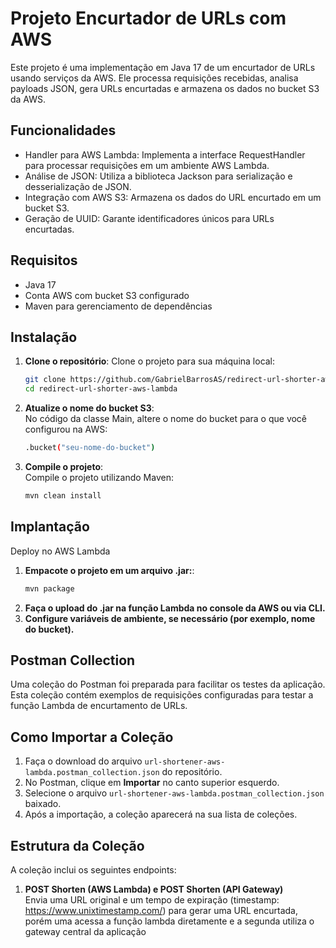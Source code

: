 # Projeto Encurtador de URLs com AWS
Este projeto é uma implementação em Java 17 de um encurtador de URLs usando serviços da AWS. Ele processa requisições
recebidas, analisa payloads JSON, gera URLs encurtadas e armazena os dados no bucket S3 da AWS.
## Funcionalidades
- Handler para AWS Lambda: Implementa a interface RequestHandler para processar requisições em um ambiente AWS Lambda.
- Análise de JSON: Utiliza a biblioteca Jackson para serialização e desserialização de JSON.
- Integração com AWS S3: Armazena os dados do URL encurtado em um bucket S3.
- Geração de UUID: Garante identificadores únicos para URLs encurtadas.

## Requisitos
- Java 17
- Conta AWS com bucket S3 configurado
- Maven para gerenciamento de dependências

## Instalação

1. **Clone o repositório**:
   Clone o projeto para sua máquina local:
   ```bash
   git clone https://github.com/GabrielBarrosAS/redirect-url-shorter-aws-lambda.git
   cd redirect-url-shorter-aws-lambda

2. **Atualize o nome do bucket S3**:  
   No código da classe Main, altere o nome do bucket para o que você configurou na AWS:
   ```bash
   .bucket("seu-nome-do-bucket")

3. **Compile o projeto**:  
   Compile o projeto utilizando Maven:
   ```bash
   mvn clean install

## Implantação
Deploy no AWS Lambda
1. **Empacote o projeto em um arquivo .jar:**:
   ```bash
   mvn package
2. **Faça o upload do .jar na função Lambda no console da AWS ou via CLI.**
3. **Configure variáveis de ambiente, se necessário (por exemplo, nome do bucket).**

## Postman Collection

Uma coleção do Postman foi preparada para facilitar os testes da aplicação. Esta coleção contém exemplos de requisições configuradas para testar a função Lambda de encurtamento de URLs.

## Como Importar a Coleção

1. Faça o download do arquivo `url-shortener-aws-lambda.postman_collection.json` do repositório.
2. No Postman, clique em **Importar** no canto superior esquerdo.
3. Selecione o arquivo `url-shortener-aws-lambda.postman_collection.json` baixado.
4. Após a importação, a coleção aparecerá na sua lista de coleções.

## Estrutura da Coleção

A coleção inclui os seguintes endpoints:

1. **POST Shorten (AWS Lambda) e POST Shorten (API Gateway)**  
Envia uma URL original e um tempo de expiração (timestamp: https://www.unixtimestamp.com/) para gerar uma URL encurtada, porém uma acessa a função lambda
diretamente e a segunda utiliza o gateway central da aplicação